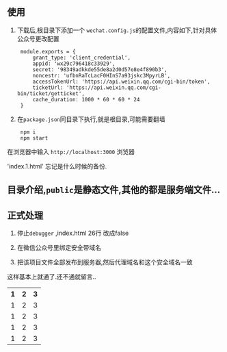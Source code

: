 ## 使用
1. 下载后,根目录下添加一个 `wechat.config.js`的配置文件,内容如下,针对具体公众号更改配置

        module.exports = {
            grant_type: 'client_credential',
            appid: 'wx29c796418c33929',
            secret: '98349adkkde55de8a2d0d57e8e4f890b3',
            noncestr: 'ufbnRaTcLacF0HInS7a93jskc3MpyrLB',
            accessTokenUrl: 'https://api.weixin.qq.com/cgi-bin/token',
            ticketUrl: 'https://api.weixin.qq.com/cgi-bin/ticket/getticket',
            cache_duration: 1000 * 60 * 60 * 24
        }

2. 在`package.json`同目录下执行,就是根目录,可能需要翻墙

        npm i
        npm start

在浏览器中输入 `http://localhost:3000` 浏览器 

'index.1.html' 忘记是什么时候的备份.

## 目录介绍,`public`是静态文件,其他的都是服务端文件...

## 正式处理

1. 停止`debugger` ,index.html 26行 改成false

2. 在微信公众号里绑定安全带域名

3. 把该项目文件全部发布到服务器,然后代理域名和这个安全域名一致

这样基本上就通了.还不通就留言..
    
<table> 
<tr><th>1</th><th>2</th><th>3</th></tr> 
<tr><td>1</td><td>2</td><td>3</td></tr> 
<tr><td>1</td><td>2</td><td>3</td></tr> 
<tr><td>1</td><td>2</td><td>3</td></tr> 
<tr><td>1</td><td>2</td><td>3</td></tr> 
</table>